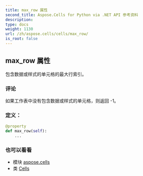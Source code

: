 ```yaml
---
title: max_row 属性
second_title: Aspose.Cells for Python via .NET API 参考资料
description:
type: docs
weight: 1130
url: /zh/aspose.cells/cells/max_row/
is_root: false
---
```

## max_row 属性

包含数据或样式的单元格的最大行索引。

### 评论

如果工作表中没有包含数据或样式的单元格，则返回 -1。
### 定义：
```python
@property
def max_row(self):
    ...
```

### 也可以看看
* 模块 [aspose.cells](../../)
* 类 [Cells](/cells/python-net/zh/aspose.cells/cells)
